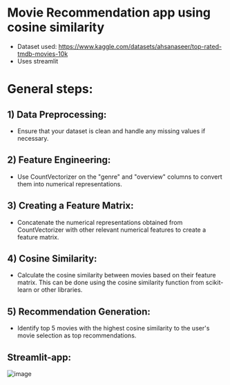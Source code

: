 # Movie Recommendation app using cosine similarity
* Dataset used: https://www.kaggle.com/datasets/ahsanaseer/top-rated-tmdb-movies-10k
* Uses streamlit

# General steps:

## 1) Data Preprocessing:
* Ensure that your dataset is clean and handle any missing values if necessary.

## 2) Feature Engineering:
* Use CountVectorizer on the "genre" and "overview" columns to convert them into numerical representations.

## 3) Creating a Feature Matrix:
* Concatenate the numerical representations obtained from CountVectorizer with other relevant numerical features to create a feature matrix.

## 4)  Cosine Similarity:
* Calculate the cosine similarity between movies based on their feature matrix. This can be done using the cosine similarity function from scikit-learn or other libraries.
  
## 5) Recommendation Generation:
* Identify top 5 movies with the highest cosine similarity to the user's movie selection as top recommendations.

## Streamlit-app:
![image](https://github.com/ongaunjie1/movie-recommendation-app/assets/118142884/8b44a087-c905-4a84-92c3-1621f8bea108)
